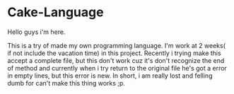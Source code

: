 # Cake-Language
Hello guys i'm here.

This is a try of made my own programming language. I'm work at 2 weeks( if not include the vacation time) in this project. Recently i trying make this accept a complete file, but this don't work cuz it's don't recognize the end of method and currently when i try return to the original file he's got a error in empty lines, but this error is new. In short, i am really lost and felling dumb for can't make this thing works ;p.
